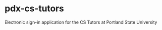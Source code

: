 pdx-cs-tutors
=============

Electronic sign-in application for the CS Tutors at Portland State University
